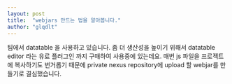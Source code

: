 ```yaml
---
layout: post
title:  "webjars 만드는 법을 알아봅니다."
author: "glqdlt"
---
```


팀에서 datatable 을 사용하고 있습니다.
좀 더 생산성을 높이기 위해서 datatable editor 라는 유료 플러그인 까지 구매하여 사용중에 있는데요.
매번 js 파일을 프로젝트에 복사하기도 번거롭기 때문에
private nexus repository에 upload 할 webjar를 만들기로 결심했습니다.


